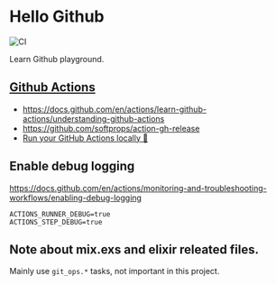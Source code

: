 # Hello Github

![CI](https://github.com/cao7113/hello-github/actions/workflows/ci.yml/badge.svg)

Learn Github playground.

## [Github Actions](https://github.com/actions/)

- https://docs.github.com/en/actions/learn-github-actions/understanding-github-actions
- https://github.com/softprops/action-gh-release
- [Run your GitHub Actions locally 🚀](https://github.com/nektos/act)

## Enable debug logging

https://docs.github.com/en/actions/monitoring-and-troubleshooting-workflows/enabling-debug-logging

```
ACTIONS_RUNNER_DEBUG=true
ACTIONS_STEP_DEBUG=true
```

## Note about mix.exs and elixir releated files.

Mainly use `git_ops.*` tasks, not important in this project.
